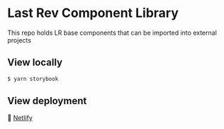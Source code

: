 # Last Rev Component Library

This repo holds LR base components that can be imported into external projects

## View locally

```bash
$ yarn storybook
```

## View deployment

🔗 [Netlify](https://lr-components.netlify.app)
